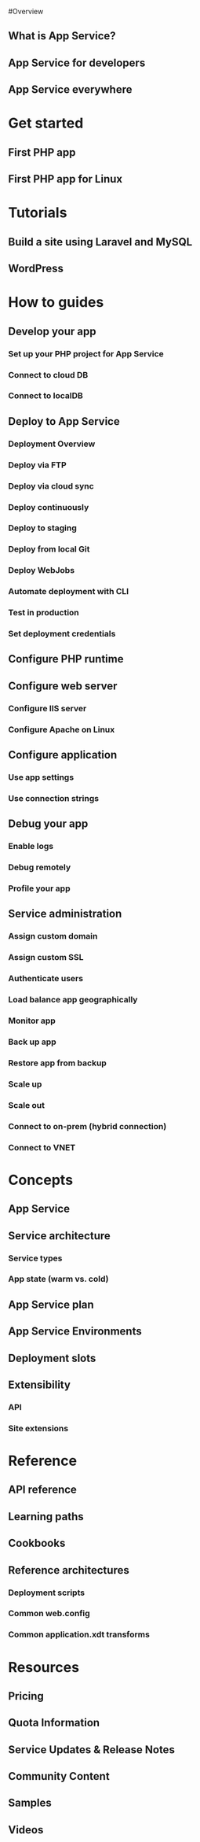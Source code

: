 #Overview	
## What is App Service?
## App Service for developers 
## App Service everywhere

# Get started

## First PHP app	
## First PHP app for Linux

# Tutorials

## Build a site using Laravel and MySQL
## WordPress

# How to guides
## Develop your app	
### Set up your PHP project for App Service
### Connect to cloud DB
### Connect to localDB
		
## Deploy to App Service	
### Deployment Overview
### Deploy via FTP
### Deploy via cloud sync
### Deploy continuously
### Deploy to staging
### Deploy from local Git
### Deploy WebJobs
### Automate deployment with CLI
### Test in production
### Set deployment credentials
		
## Configure PHP runtime	
		
## Configure web server
### Configure IIS server
### Configure Apache on Linux
		
## Configure application	
### Use app settings
### Use connection strings
		
## Debug your app	
### Enable logs 
### Debug remotely
### Profile your app
		
## Service administration	
### Assign custom domain
### Assign custom SSL
### Authenticate users
### Load balance app geographically
### Monitor app
### Back up app
### Restore app from backup
### Scale up
### Scale out
### Connect to on-prem (hybrid connection)
### Connect to VNET
		
# Concepts	
## App Service	
## Service architecture
### Service types
### App state (warm vs. cold)
		
## App Service plan	
## App Service Environments	
		
## Deployment slots	
		
## Extensibility	
### API
### Site extensions
		
# Reference	
## API reference	
## Learning paths	
## Cookbooks	
## Reference architectures
### Deployment scripts
### Common web.config
### Common application.xdt transforms
		
# Resources	
## Pricing 	
## Quota Information	
## Service Updates & Release Notes	
## Community Content	
## Samples	
## Videos	